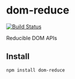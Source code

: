 # dom-reduce

[![Build Status](https://secure.travis-ci.org/Gozala/dom-reduce.png)](http://travis-ci.org/Gozala/dom-reduce)

Reducible DOM APIs

## Install

    npm install dom-reduce
